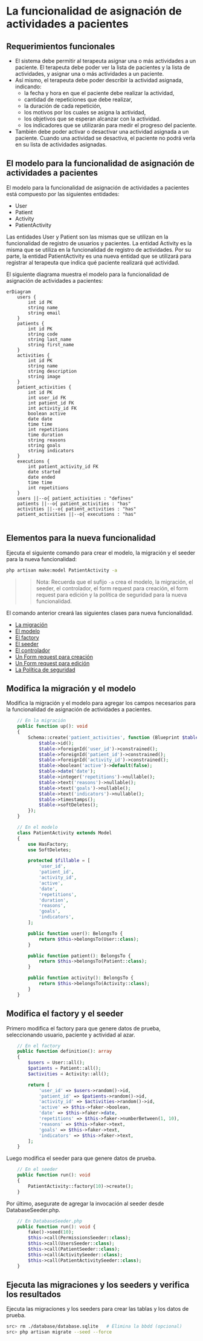 # La funcionalidad de asignación de actividades a pacientes
## Requerimientos funcionales
- El sistema debe permitir al terapeuta asignar una o más actividades a un paciente. El terapeuta debe poder ver la lista de pacientes y la lista de actividades, y asignar una o más actividades a un paciente.
- Así mismo, el terapeuta debe poder describir la actividad asignada, indicando:
    - la fecha y hora en que el paciente debe realizar la actividad,
    - cantidad de repeticiones que debe realizar,
    - la duración de cada repetición,
    - los motivos por los cuales se asigna la actividad,
    - los objetivos que se esperan alcanzar con la actividad.
    - los indicadores que se utilizarán para medir el progreso del paciente.
- También debe poder activar o desactivar una actividad asignada a un paciente. Cuando una actividad se desactiva, el paciente no podrá verla en su lista de actividades asignadas.

## El modelo para la funcionalidad de asignación de actividades a pacientes
El modelo para la funcionalidad de asignación de actividades a pacientes está compuesto por las siguientes entidades:
- User
- Patient
- Activity
- PatientActivity

Las entidades User y Patient son las mismas que se utilizan en la funcionalidad de registro de usuarios y pacientes. La entidad Activity es la misma que se utiliza en la funcionalidad de registro de actividades.
Por su parte, la entidad PatientActivity es una nueva entidad que se utilizará para registrar al terapeuta que indica qué paciente realizará qué actividad.

El siguiente diagrama muestra el modelo para la funcionalidad de asignación de actividades a pacientes:

```mermaid
erDiagram
    users {
        int id PK
        string name
        string email
    }
    patients {
        int id PK
        string code
        string last_name
        string first_name
    }
    activities {
        int id PK
        string name
        string description
        string image
    }
    patient_activities {
        int id PK
        int user_id FK
        int patient_id FK
        int activity_id FK
        boolean active
        date date
        time time
        int repetitions
        time duration
        string reasons
        string goals
        string indicators
    }
    executions {
        int patient_activity_id FK
        date started
        date ended
        time time
        int repetitions
    }
    users ||--o{ patient_activities : "defines"
    patients ||--o{ patient_activities : "has"
    activities ||--o{ patient_activities : "has"
    patient_activities ||--o{ executions : "has"
    
```
## Elementos para la nueva funcionalidad
Ejecuta el siguiente comando para crear el modelo, la migración y el seeder para la nueva funcionalidad:
```bash
php artisan make:model PatientActivity -a
```
>> Nota: Recuerda que el sufijo `-a` crea el modelo, la migración, el seeder, el controlador, el form request para creación, el form request para edición y la política de seguridad para la nueva funcionalidad.

El comando anterior creará las siguientes clases para nueva funcionalidad.

- [La migración](../src/database/migrations/2024_10_22_005058_create_patient_activities_table.php)
- [El modelo](../src/app/Models/PatientActivity.php)
- [El factory](../src/database/factories/PatientActivityFactory.php)
- [El seeder](../src/database/seeders/PatientActivitySeeder.php)
- [El controlador](../src/app/Http/Controllers/PatientActivityController.php)
- [Un Form request para creación](../src/app/Http/Requests/StorePatientActivityRequest.php)
- [Un Form request para edición](../src/app/Http/Requests/UpdatePatientActivityRequest.php)
- [La Política de seguridad](../src/app/Policies/PatientActivityPolicy.php)

## Modifica la migración y el modelo
Modifica la migración y el modelo para agregar los campos necesarios para la funcionalidad de asignación de actividades a pacientes.

```php
    // En la migración
    public function up(): void
    {
        Schema::create('patient_activities', function (Blueprint $table) {
            $table->id();
            $table->foreignId('user_id')->constrained();
            $table->foreignId('patient_id')->constrained();
            $table->foreignId('activity_id')->constrained();
            $table->boolean('active')->default(false);
            $table->date('date');
            $table->integer('repetitions')->nullable();
            $table->text('reasons')->nullable();
            $table->text('goals')->nullable();
            $table->text('indicators')->nullable();
            $table->timestamps();
            $table->softDeletes();
        });
    }
```

```php
    // En el modelo
    class PatientActivity extends Model
    {
        use HasFactory;
        use SoftDeletes;

        protected $fillable = [
            'user_id',
            'patient_id',
            'activity_id',
            'active',
            'date',
            'repetitions',
            'duration',
            'reasons',
            'goals',
            'indicators',
        ];

        public function user(): BelongsTo {
            return $this->belongsTo(User::class);
        }

        public function patient(): BelongsTo {
            return $this->belongsTo(Patient::class);
        }

        public function activity(): BelongsTo {
            return $this->belongsTo(Activity::class);
        }
    }
```

## Modifica el factory y el seeder
Primero modifica el factory para que genere datos de prueba, seleccionando usuario, paciente y actividad al azar.

```php
    // En el factory
    public function definition(): array
    {
        $users = User::all();
        $patients = Patient::all();
        $activities = Activity::all();

        return [
            'user_id' => $users->random()->id,
            'patient_id' => $patients->random()->id,
            'activity_id' => $activities->random()->id,
            'active' => $this->faker->boolean,
            'date' => $this->faker->date,
            'repetitions' => $this->faker->numberBetween(1, 10),
            'reasons' => $this->faker->text,
            'goals' => $this->faker->text,
            'indicators' => $this->faker->text,
        ];
    }
```

Luego modifica el seeder para que genere datos de prueba.

```php
    // En el seeder
    public function run(): void
    {
        PatientActivity::factory(10)->create();
    }
```

Por último, asegurate de agregar la invocación al seeder desde DatabaseSeeder.php.

```php
    // En DatabaseSeeder.php
    public function run(): void {
        fake()->seed(10);
        $this->call(PermissionsSeeder::class);
        $this->call(UsersSeeder::class);
        $this->call(PatientSeeder::class);
        $this->call(ActivitySeeder::class);
        $this->call(PatientActivitySeeder::class);
    }
```

## Ejecuta las migraciones y los seeders y verifica los resultados
Ejecuta las migraciones y los seeders para crear las tablas y los datos de prueba.

```bash
src> rm ./database/database.sqlite   # Elimina la bbdd (opcional)
src> php artisan migrate --seed --force
```